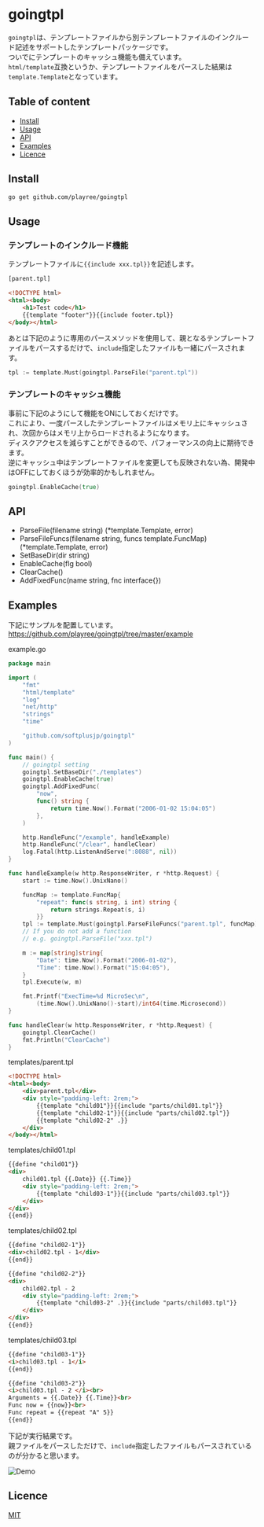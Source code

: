 # goingtpl
`goingtpl`は、テンプレートファイルから別テンプレートファイルのインクルード記述をサポートしたテンプレートパッケージです。  
ついでにテンプレートのキャッシュ機能も備えています。  
`html/template`互換というか、テンプレートファイルをパースした結果は`template.Template`となっています。

## Table of content
- [Install](#install)
- [Usage](#usage)
- [API](#api)
- [Examples](#examples)
- [Licence](#licence)

## Install
```bash
go get github.com/playree/goingtpl
```

## Usage
### テンプレートのインクルード機能
テンプレートファイルに`{{include xxx.tpl}}`を記述します。
```html
[parent.tpl]

<!DOCTYPE html>
<html><body>
    <h1>Test code</h1>
    {{template "footer"}}{{include footer.tpl}}
</body></html>
```
あとは下記のように専用のパースメソッドを使用して、親となるテンプレートファイルをパースするだけで、`include`指定したファイルも一緒にパースされます。
```go
tpl := template.Must(goingtpl.ParseFile("parent.tpl"))
```

### テンプレートのキャッシュ機能
事前に下記のようにして機能をONにしておくだけです。  
これにより、一度パースしたテンプレートファイルはメモリ上にキャッシュされ、次回からはメモリ上からロードされるようになります。  
ディスクアクセスを減らすことができるので、パフォーマンスの向上に期待できます。  
逆にキャッシュ中はテンプレートファイルを変更しても反映されない為、開発中はOFFにしておくほうが効率的かもしれません。
```go
goingtpl.EnableCache(true)
```

## API
- ParseFile(filename string) (*template.Template, error)
- ParseFileFuncs(filename string, funcs template.FuncMap) (*template.Template, error)
- SetBaseDir(dir string)
- EnableCache(flg bool)
- ClearCache()
- AddFixedFunc(name string, fnc interface{})

## Examples

下記にサンプルを配置しています。  
https://github.com/playree/goingtpl/tree/master/example

example.go
```go
package main

import (
	"fmt"
	"html/template"
	"log"
	"net/http"
	"strings"
	"time"

	"github.com/softplusjp/goingtpl"
)

func main() {
	// goingtpl setting
	goingtpl.SetBaseDir("./templates")
	goingtpl.EnableCache(true)
	goingtpl.AddFixedFunc(
		"now",
		func() string {
			return time.Now().Format("2006-01-02 15:04:05")
		},
	)

	http.HandleFunc("/example", handleExample)
	http.HandleFunc("/clear", handleClear)
	log.Fatal(http.ListenAndServe(":8088", nil))
}

func handleExample(w http.ResponseWriter, r *http.Request) {
	start := time.Now().UnixNano()

	funcMap := template.FuncMap{
		"repeat": func(s string, i int) string {
			return strings.Repeat(s, i)
		}}
	tpl := template.Must(goingtpl.ParseFileFuncs("parent.tpl", funcMap))
	// If you do not add a function
	// e.g. goingtpl.ParseFile("xxx.tpl")

	m := map[string]string{
		"Date": time.Now().Format("2006-01-02"),
		"Time": time.Now().Format("15:04:05"),
	}
	tpl.Execute(w, m)

	fmt.Printf("ExecTime=%d MicroSec\n",
		(time.Now().UnixNano()-start)/int64(time.Microsecond))
}

func handleClear(w http.ResponseWriter, r *http.Request) {
	goingtpl.ClearCache()
	fmt.Println("ClearCache")
}
```

templates/parent.tpl
```html
<!DOCTYPE html>
<html><body>
    <div>parent.tpl</div>
    <div style="padding-left: 2rem;">
        {{template "child01"}}{{include "parts/child01.tpl"}}
        {{template "child02-1"}}{{include "parts/child02.tpl"}}
        {{template "child02-2" .}}
    </div>
</body></html>
```

templates/child01.tpl
```html
{{define "child01"}}
<div>
    child01.tpl {{.Date}} {{.Time}}
    <div style="padding-left: 2rem;">
        {{template "child03-1"}}{{include "parts/child03.tpl"}}
    </div>
</div>
{{end}}
```

templates/child02.tpl
```html
{{define "child02-1"}}
<div>child02.tpl - 1</div>
{{end}}

{{define "child02-2"}}
<div>
    child02.tpl - 2
    <div style="padding-left: 2rem;">
        {{template "child03-2" .}}{{include "parts/child03.tpl"}}
    </div>
</div>
{{end}}
```

templates/child03.tpl
```html
{{define "child03-1"}}
<i>child03.tpl - 1</i>
{{end}}

{{define "child03-2"}}
<i>child03.tpl - 2 </i><br>
Arguments = {{.Date}} {{.Time}}<br>
Func now = {{now}}<br>
Func repeat = {{repeat "A" 5}}
{{end}}
```
下記が実行結果です。  
親ファイルをパースしただけで、`include`指定したファイルもパースされているのが分かると思います。

![Demo](https://user-images.githubusercontent.com/41541796/43353103-8f902b5a-926a-11e8-9234-1abb108ed30f.png)

## Licence
[MIT](https://github.com/playree/goingtpl/blob/master/LICENSE)
